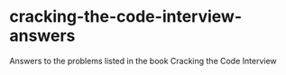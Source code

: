 # cracking-the-code-interview-answers
Answers to the problems listed in the book Cracking the Code Interview
